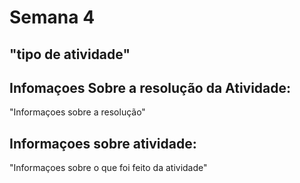 # Semana 4

## "tipo de atividade"

## Infomaçoes Sobre a resolução da Atividade:

"Informaçoes sobre a resolução"

## Informaçoes sobre atividade:

"Informaçoes sobre o que foi feito da atividade"
